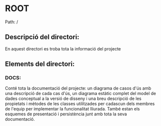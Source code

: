 # ROOT

Path: /

## Descripció del directori:
En aquest directori es troba tota la informació del projecte

## Elements del directori:

### DOCS:
Conté tota la documentació del projecte: un diagrama de casos d'ús amb una descripció de cada cas d'ús, un diagrama estàtic complet del model de dades conceptual a la versió de disseny i una breu descripció de les propietats i mètodes de les classes utilitzades per cadascun dels membres de l'equip per implementar la funcionalitat lliurada. També estan els esquemes de presentació i persistència junt amb tota la seva documentació.